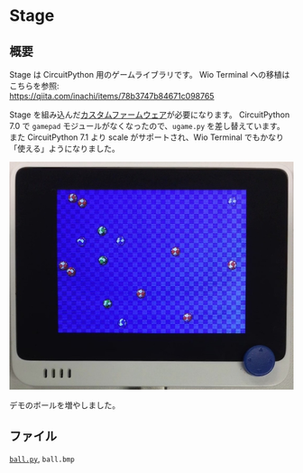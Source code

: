 # Stage

## 概要
Stage は CircuitPython 用のゲームライブラリです。
Wio Terminal への移植はこちらを参照: <br/>
https://qiita.com/inachi/items/78b3747b84671c098765

Stage を組み込んだ[カスタムファームウェア](/Firmware/MyCircuitPython7.3.uf2)が必要になります。
CircuitPython 7.0 で `gamepad` モジュールがなくなったので、`ugame.py` を差し替えています。
また CircuitPython 7.1 より scale がサポートされ、Wio Terminal でもかなり「使える」ようになりました。

[![YouTube](./Stage.jpg)](https://www.youtube.com/watch?v=0dtGy0JqhAE)

デモのボールを増やしました。

## ファイル
   [`ball.py`](/CIRCUITPY/ball.py), `ball.bmp`

